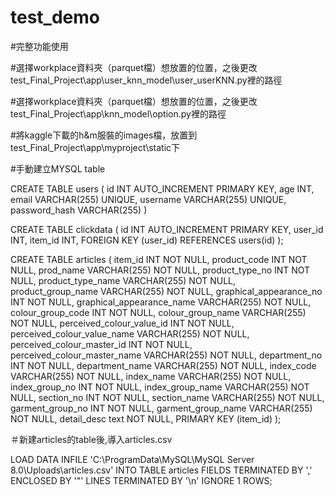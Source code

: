 # test_demo
#完整功能使用

#選擇workplace資料夾（parquet檔）想放置的位置，之後更改test_Final_Project\app\user_knn_model\user_userKNN.py裡的路徑

#選擇workplace資料夾（parquet檔）想放置的位置，之後更改test_Final_Project\app\knn_model\option.py裡的路徑

#將kaggle下載的h&m服裝的images檔，放置到test_Final_Project\app\myproject\static下


#手動建立MYSQL table

CREATE TABLE users ( 
id INT AUTO_INCREMENT PRIMARY KEY,
age INT,
email VARCHAR(255) UNIQUE,
username VARCHAR(255) UNIQUE,
password_hash VARCHAR(255) )



CREATE TABLE clickdata (
    id INT AUTO_INCREMENT PRIMARY KEY,
    user_id INT,
    item_id INT,
    FOREIGN KEY (user_id) REFERENCES users(id)
);


CREATE TABLE articles (
    item_id  INT NOT NULL,
    product_code INT NOT NULL,
    prod_name  VARCHAR(255) NOT NULL,
    product_type_no INT NOT NULL,
    product_type_name VARCHAR(255) NOT NULL,
    product_group_name VARCHAR(255) NOT NULL,
    graphical_appearance_no  INT NOT NULL,
    graphical_appearance_name  VARCHAR(255) NOT NULL,
    colour_group_code INT NOT NULL,
    colour_group_name VARCHAR(255) NOT NULL,
    perceived_colour_value_id  INT NOT NULL,
    perceived_colour_value_name VARCHAR(255) NOT NULL,
    perceived_colour_master_id INT NOT NULL,
    perceived_colour_master_name VARCHAR(255) NOT NULL,
    department_no INT NOT NULL,
    department_name VARCHAR(255) NOT NULL,
    index_code VARCHAR(255) NOT NULL,
    index_name VARCHAR(255) NOT NULL,
    index_group_no INT NOT NULL,
    index_group_name VARCHAR(255) NOT NULL,
    section_no  INT NOT NULL,
    section_name VARCHAR(255) NOT NULL,
    garment_group_no INT NOT NULL,
    garment_group_name VARCHAR(255) NOT NULL,
    detail_desc text NOT NULL,
    PRIMARY KEY (item_id)
);

＃新建articles的table後,導入articles.csv

LOAD DATA INFILE 'C:\\ProgramData\\MySQL\\MySQL Server 8.0\\Uploads\\articles.csv' 
INTO TABLE articles 
FIELDS TERMINATED BY ','
ENCLOSED BY '"'
LINES TERMINATED BY '\n'
IGNORE 1 ROWS;

